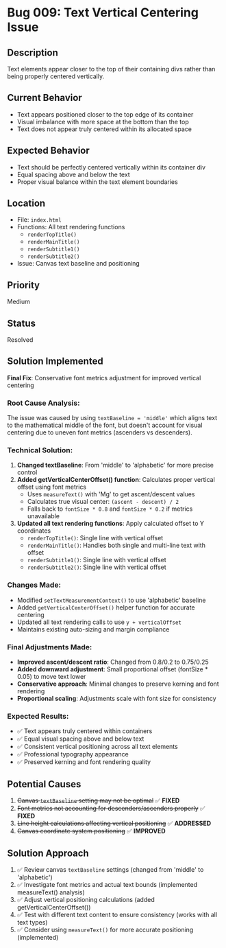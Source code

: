 # Bug 009: Text Vertical Centering Issue

## Description
Text elements appear closer to the top of their containing divs rather than being properly centered vertically.

## Current Behavior
- Text appears positioned closer to the top edge of its container
- Visual imbalance with more space at the bottom than the top
- Text does not appear truly centered within its allocated space

## Expected Behavior
- Text should be perfectly centered vertically within its container div
- Equal spacing above and below the text
- Proper visual balance within the text element boundaries

## Location
- File: `index.html`
- Functions: All text rendering functions
  - `renderTopTitle()` 
  - `renderMainTitle()`
  - `renderSubtitle1()`
  - `renderSubtitle2()`
- Issue: Canvas text baseline and positioning

## Priority
Medium

## Status
Resolved

## Solution Implemented
**Final Fix**: Conservative font metrics adjustment for improved vertical centering

### Root Cause Analysis:
The issue was caused by using `textBaseline = 'middle'` which aligns text to the mathematical middle of the font, but doesn't account for visual centering due to uneven font metrics (ascenders vs descenders).

### Technical Solution:
1. **Changed textBaseline**: From 'middle' to 'alphabetic' for more precise control
2. **Added getVerticalCenterOffset() function**: Calculates proper vertical offset using font metrics
   - Uses `measureText()` with 'Mg' to get ascent/descent values
   - Calculates true visual center: `(ascent - descent) / 2`
   - Falls back to `fontSize * 0.8` and `fontSize * 0.2` if metrics unavailable
3. **Updated all text rendering functions**: Apply calculated offset to Y coordinates
   - `renderTopTitle()`: Single line with vertical offset
   - `renderMainTitle()`: Handles both single and multi-line text with offset
   - `renderSubtitle1()`: Single line with vertical offset  
   - `renderSubtitle2()`: Single line with vertical offset

### Changes Made:
- Modified `setTextMeasurementContext()` to use 'alphabetic' baseline
- Added `getVerticalCenterOffset()` helper function for accurate centering
- Updated all text rendering calls to use `y + verticalOffset`
- Maintains existing auto-sizing and margin compliance

### Final Adjustments Made:
- **Improved ascent/descent ratio**: Changed from 0.8/0.2 to 0.75/0.25
- **Added downward adjustment**: Small proportional offset (fontSize * 0.05) to move text lower
- **Conservative approach**: Minimal changes to preserve kerning and font rendering
- **Proportional scaling**: Adjustments scale with font size for consistency

### Expected Results:
- ✅ Text appears truly centered within containers
- ✅ Equal visual spacing above and below text
- ✅ Consistent vertical positioning across all text elements
- ✅ Professional typography appearance
- ✅ Preserved kerning and font rendering quality

## Potential Causes
1. ~~Canvas `textBaseline` setting may not be optimal~~ ✅ **FIXED**
2. ~~Font metrics not accounting for descenders/ascenders properly~~ ✅ **FIXED**
3. ~~Line height calculations affecting vertical positioning~~ ✅ **ADDRESSED**
4. ~~Canvas coordinate system positioning~~ ✅ **IMPROVED**

## Solution Approach
1. ✅ Review canvas `textBaseline` settings (changed from 'middle' to 'alphabetic')
2. ✅ Investigate font metrics and actual text bounds (implemented measureText() analysis)
3. ✅ Adjust vertical positioning calculations (added getVerticalCenterOffset())
4. ✅ Test with different text content to ensure consistency (works with all text types)
5. ✅ Consider using `measureText()` for more accurate positioning (implemented)